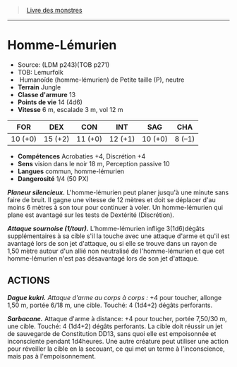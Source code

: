 ﻿> [Livre des monstres](tome_of_beasts.md)

---

# Homme-Lémurien

- Source: (LDM p243)(TOB p271)
- TOB: Lemurfolk
-  Humanoïde (homme-lémurien) de Petite taille (P), neutre
- **Terrain** Jungle
- **Classe d'armure** 13
- **Points de vie** 14 (4d6)
- **Vitesse** 6 m, escalade 3 m, vol 12 m

|FOR|DEX|CON|INT|SAG|CHA|
|---|---|---|---|---|---|
|10 (+0)|15 (+2)|11 (+0)|12 (+1)|10 (+0)|8 (–1)|

- **Compétences** Acrobaties +4, Discrétion +4
- **Sens** vision dans le noir 18 m, Perception passive 10
- **Langues** commun, homme-lémurien
- **Dangerosité** 1/4 (50 PX)

**_Planeur silencieux._** L'homme-lémurien peut planer jusqu'à une minute sans faire de bruit. Il gagne une vitesse de 12 mètres et doit se déplacer d'au moins 6 mètres à son tour pour continuer à voler. Un homme-lémurien qui plane est avantagé sur les tests de Dextérité (Discrétion).

**_Attaque sournoise (1/tour)._** L'homme-lémurien inflige 3(1d6)dégâts supplémentaires à sa cible s'il la touche avec une attaque d'arme et qu'il est avantagé lors de son jet d'attaque, ou si elle se trouve dans un rayon de 1,50 mètre autour d'un allié non neutralisé de l'homme-lémurien et que cet homme-lémurien n'est pas désavantagé lors de son jet d'attaque.

## ACTIONS

**_Dague kukri._** _Attaque d'arme au corps à corps :_ +4 pour toucher, allonge 1,50 m, portée 6/18 m, une cible. Touché: 4 (1d4+2) dégâts perforants.

**_Sarbacane._** Attaque d'arme à distance: +4 pour toucher, portée 7,50/30 m, une cible. Touché: 4 (1d4+2) dégâts perforants. La cible doit réussir un jet de sauvegarde de Constitution DD13, sans quoi elle est empoisonnée et inconsciente pendant 1d4heures. Une autre créature peut utiliser une action pour réveiller la cible en la secouant, ce qui met un terme à l'inconscience, mais pas à l'empoisonnement.


